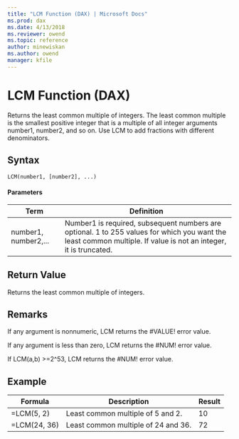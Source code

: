 ```yaml
---
title: "LCM Function (DAX) | Microsoft Docs"
ms.prod: dax
ms.date: 4/13/2018
ms.reviewer: owend
ms.topic: reference
author: minewiskan
ms.author: owend
manager: kfile
---
```

# LCM Function (DAX)
Returns the least common multiple of integers. The least common multiple is the smallest positive integer that is a multiple of all integer arguments number1, number2, and so on. Use LCM to add fractions with different denominators.  
  
## Syntax  
  
```  
LCM(number1, [number2], ...)  
```  
  
#### Parameters  
  
|Term|Definition|  
|--------|--------------|  
|number1, number2,...|Number1 is required, subsequent numbers are optional. 1 to 255 values for which you want the least common multiple. If value is not an integer, it is truncated.|  
  
## Return Value  
Returns the least common multiple of integers.  
  
## Remarks  
If any argument is nonnumeric, LCM returns the #VALUE! error value.  
  
If any argument is less than zero, LCM returns the #NUM! error value.  
  
If LCM(a,b) &gt;=2^53, LCM returns the #NUM! error value.  
  
## Example  
  
|Formula|Description|Result|  
|-----------|---------------|----------|  
|=LCM(5, 2)|Least common multiple of 5 and 2.|10|  
|=LCM(24, 36)|Least common multiple of 24 and 36.|72|  
  
